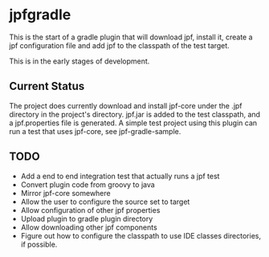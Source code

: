 # jpfgradle

This is the start of a gradle plugin that will download jpf, install it,
create a jpf configuration file and add jpf to the classpath of the test
target.

This is in the early stages of development.

## Current Status

The project does currently download and install jpf-core under the .jpf
directory in the project's directory. jpf.jar is added to the test classpath,
and a jpf.properties file is generated. A simple test project using this plugin
can run a test that uses jpf-core, see jpf-gradle-sample.

## TODO

- Add a end to end integration test that actually runs a jpf test
- Convert plugin code from groovy to java
- Mirror jpf-core somewhere
- Allow the user to configure the source set to target
- Allow configuration of other jpf properties
- Upload plugin to gradle plugin directory
- Allow downloading other jpf components
- Figure out how to configure the classpath to use IDE classes directories, if possible.
